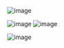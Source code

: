 ![image](https://github.com/user-attachments/assets/4f6cc48d-cb7f-4209-a4f8-d914b9e5055a)


![image](https://github.com/user-attachments/assets/d76b1115-1550-483d-8a84-480fcd5d4f04)
![image](https://github.com/user-attachments/assets/617cb27a-5f7e-4d10-9387-79563b739d12)


![image](https://github.com/user-attachments/assets/769186c5-0805-4066-bd9c-723f61959d67)
